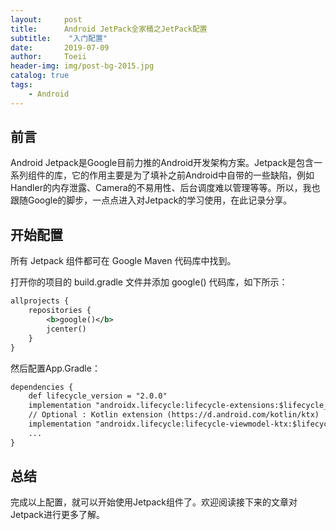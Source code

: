 ```yaml
---
layout:     post
title:      Android JetPack全家桶之JetPack配置
subtitle:    "入门配置"
date:       2019-07-09
author:     Toeii
header-img: img/post-bg-2015.jpg
catalog: true
tags:
    - Android
---
```



## 前言

Android Jetpack是Google目前力推的Android开发架构方案。Jetpack是包含一系列组件的库，它的作用主要是为了填补之前Android中自带的一些缺陷，例如Handler的内存泄露、Camera的不易用性、后台调度难以管理等等。所以，我也跟随Google的脚步，一点点进入对Jetpack的学习使用，在此记录分享。

## 开始配置

所有 Jetpack 组件都可在 Google Maven 代码库中找到。

打开你的项目的 build.gradle 文件并添加 google() 代码库，如下所示：

```XML
allprojects {
    repositories {
        <b>google()</b>
        jcenter()
    }
}
```

然后配置App.Gradle：

```XML
dependencies {
    def lifecycle_version = "2.0.0"
    implementation "androidx.lifecycle:lifecycle-extensions:$lifecycle_version"
    // Optional : Kotlin extension (https://d.android.com/kotlin/ktx)
    implementation "androidx.lifecycle:lifecycle-viewmodel-ktx:$lifecycle_version"
    ...
}
```

## 总结

完成以上配置，就可以开始使用Jetpack组件了。欢迎阅读接下来的文章对Jetpack进行更多了解。



